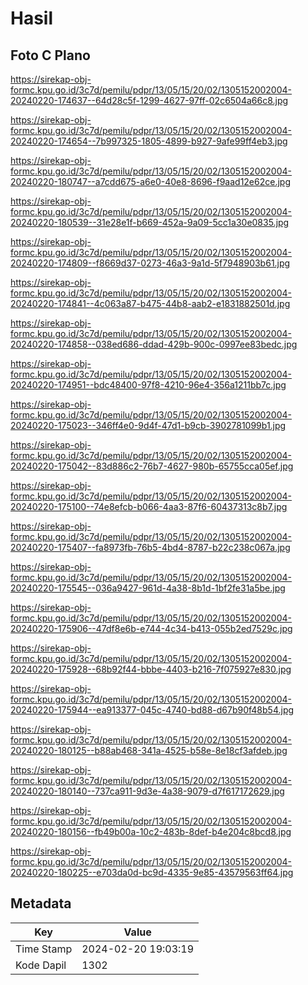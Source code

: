 # Hasil

## Foto C Plano

https://sirekap-obj-formc.kpu.go.id/3c7d/pemilu/pdpr/13/05/15/20/02/1305152002004-20240220-174637--64d28c5f-1299-4627-97ff-02c6504a66c8.jpg

https://sirekap-obj-formc.kpu.go.id/3c7d/pemilu/pdpr/13/05/15/20/02/1305152002004-20240220-174654--7b997325-1805-4899-b927-9afe99ff4eb3.jpg

https://sirekap-obj-formc.kpu.go.id/3c7d/pemilu/pdpr/13/05/15/20/02/1305152002004-20240220-180747--a7cdd675-a6e0-40e8-8696-f9aad12e62ce.jpg

https://sirekap-obj-formc.kpu.go.id/3c7d/pemilu/pdpr/13/05/15/20/02/1305152002004-20240220-180539--31e28e1f-b669-452a-9a09-5cc1a30e0835.jpg

https://sirekap-obj-formc.kpu.go.id/3c7d/pemilu/pdpr/13/05/15/20/02/1305152002004-20240220-174809--f8669d37-0273-46a3-9a1d-5f7948903b61.jpg

https://sirekap-obj-formc.kpu.go.id/3c7d/pemilu/pdpr/13/05/15/20/02/1305152002004-20240220-174841--4c063a87-b475-44b8-aab2-e1831882501d.jpg

https://sirekap-obj-formc.kpu.go.id/3c7d/pemilu/pdpr/13/05/15/20/02/1305152002004-20240220-174858--038ed686-ddad-429b-900c-0997ee83bedc.jpg

https://sirekap-obj-formc.kpu.go.id/3c7d/pemilu/pdpr/13/05/15/20/02/1305152002004-20240220-174951--bdc48400-97f8-4210-96e4-356a1211bb7c.jpg

https://sirekap-obj-formc.kpu.go.id/3c7d/pemilu/pdpr/13/05/15/20/02/1305152002004-20240220-175023--346ff4e0-9d4f-47d1-b9cb-3902781099b1.jpg

https://sirekap-obj-formc.kpu.go.id/3c7d/pemilu/pdpr/13/05/15/20/02/1305152002004-20240220-175042--83d886c2-76b7-4627-980b-65755cca05ef.jpg

https://sirekap-obj-formc.kpu.go.id/3c7d/pemilu/pdpr/13/05/15/20/02/1305152002004-20240220-175100--74e8efcb-b066-4aa3-87f6-60437313c8b7.jpg

https://sirekap-obj-formc.kpu.go.id/3c7d/pemilu/pdpr/13/05/15/20/02/1305152002004-20240220-175407--fa8973fb-76b5-4bd4-8787-b22c238c067a.jpg

https://sirekap-obj-formc.kpu.go.id/3c7d/pemilu/pdpr/13/05/15/20/02/1305152002004-20240220-175545--036a9427-961d-4a38-8b1d-1bf2fe31a5be.jpg

https://sirekap-obj-formc.kpu.go.id/3c7d/pemilu/pdpr/13/05/15/20/02/1305152002004-20240220-175906--47df8e6b-e744-4c34-b413-055b2ed7529c.jpg

https://sirekap-obj-formc.kpu.go.id/3c7d/pemilu/pdpr/13/05/15/20/02/1305152002004-20240220-175928--68b92f44-bbbe-4403-b216-7f075927e830.jpg

https://sirekap-obj-formc.kpu.go.id/3c7d/pemilu/pdpr/13/05/15/20/02/1305152002004-20240220-175944--ea913377-045c-4740-bd88-d67b90f48b54.jpg

https://sirekap-obj-formc.kpu.go.id/3c7d/pemilu/pdpr/13/05/15/20/02/1305152002004-20240220-180125--b88ab468-341a-4525-b58e-8e18cf3afdeb.jpg

https://sirekap-obj-formc.kpu.go.id/3c7d/pemilu/pdpr/13/05/15/20/02/1305152002004-20240220-180140--737ca911-9d3e-4a38-9079-d7f617172629.jpg

https://sirekap-obj-formc.kpu.go.id/3c7d/pemilu/pdpr/13/05/15/20/02/1305152002004-20240220-180156--fb49b00a-10c2-483b-8def-b4e204c8bcd8.jpg

https://sirekap-obj-formc.kpu.go.id/3c7d/pemilu/pdpr/13/05/15/20/02/1305152002004-20240220-180225--e703da0d-bc9d-4335-9e85-43579563ff64.jpg


## Metadata

| Key        | Value               |
| ---------- | ------------------- |
| Time Stamp | 2024-02-20 19:03:19 |
| Kode Dapil | 1302                |



